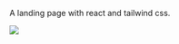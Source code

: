<p>A landing page with react and tailwind css. </p>
<a href="https://baecation.netlify.app/"><img  src="./src/assests/capture.jpeg" /></a>